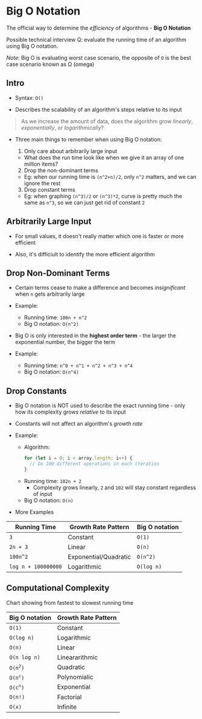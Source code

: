 # Big O Notation

The official way to determine the _efficiency_ of algorithms - **Big O Notation**

Possible technical interview Q: evaluate the running time of an algorithm using Big O notation.

_Note_: Big O is evaluating worst case scenario, the opposite of `O` is the best case scenario known as Ω (omega)

## Intro

- Syntax: `O()`

- Describes the scalability of an algorithm's steps relative to its input

> As we increase the amount of data, does the algorithm grow _linearly_, _exponentially_, or _logarithmically_?

- Three main things to remember when using Big O notation:

  1. Only care about arbitrarily large input

  - What does the run time look like when we give it an array of one million items?

  2. Drop the non-dominant terms

  - Eg: when our running time is `(n^2+n)/2`, only `n^2` matters, and we can ignore the rest

  3. Drop constant terms

  - Eg: when graphing `(n^3)/2` or `(n^3)*2`, curve is pretty much the same as `n^3`, so we can just get rid of constant `2`

## Arbitrarily Large Input

- For small values, it doesn't really matter which one is faster or more efficient

- Also, it's difficiult to identify the more efficient algorithm

## Drop Non-Dominant Terms

- Certain terms cease to make a difference and becomes _insignificant_ when `n` gets arbitrarily large

- Example:

  - Running time: `100n + n^2`
  - Big O notation: `O(n^2)`

- Big O is only interested in the **highest order term** - the larger the exponential number, the bigger the term

- Example:
  - Running time: `n^0 + n^1 + n^2 + n^3 + n^4`
  - Big O notation: `O(n^4)`

## Drop Constants

- Big O notation is NOT used to describe the exact running time - only how its complexity grows _relative_ to its input

- Constants will not affect an algorithm's _growth rate_

- Example:

  - Algorithm:
    ```javascript
    for (let i = 0; i < array.length; i++) {
      // Do 100 different operations in each iteration
    }
    ```
  - Running time: `102n + 2`
    - Complexity grows linearly, `2` and `102` will stay constant regardless of input
  - Big O notation: `O(n)`

- More Examples

| Running Time        | Growth Rate Pattern   | Big O notation |
| ------------------- | --------------------- | -------------- |
| `3`                 | Constant              | `O(1)`         |
| `2n + 3`            | Linear                | `O(n)`         |
| `100n^2`            | Exponential/Quadratic | `O(n^2)`       |
| `log n + 100000000` | Logarithmic           | `O(log n)`     |

## Computational Complexity

Chart showing from fastest to slowest running time

| Big O notation         | Growth Rate Pattern |
| ---------------------- | ------------------- |
| `O(1)`                 | Constant            |
| `O(log n)`             | Logarithmic         |
| `O(n)`                 | Linear              |
| `O(n log n)`           | Lineararithmic      |
| `O(n`<sup>`2`</sup>`)` | Quadratic           |
| `O(n`<sup>`c`</sup>`)` | Polynomialic        |
| `O(c`<sup>`n`</sup>`)` | Exponential         |
| `O(n!)`                | Factorial           |
| `O(x)`                 | Infinite            |
